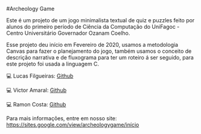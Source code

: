 #Archeology Game

Este é um projeto de um jogo minimalista textual de quiz e puzzles feito por alunos do primeiro período de Ciência da Computação do UniFagoc - Centro Universitário Governador Ozanam Coelho.

Esse projeto deu início em Fevereiro de 2020, usamos a metodologia Canvas para fazer o planejamento do jogo, também usamos o conceito de descrição narrativa e de fluxograma para ter um roteiro á ser seguido, para este projeto foi usada a linguagem C.


:computer: Lucas Filgueiras: <a href="https://github.com/LucasFilgueiras" rel="nofollow"> Github </a>

:computer: Victor Amaral: <a href="https://github.com/Fri5Day" rel="nofollow"> Github </a>

:computer: Ramon Costa: <a href="https://instagram.com/gaspor3" rel="nofollow"> Github </a>


Para mais informações, entre em nosso site: https://sites.google.com/view/archeologygame/início
